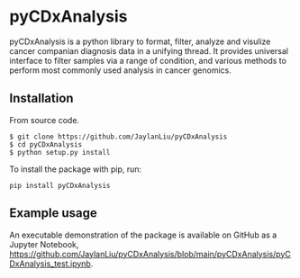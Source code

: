 # pyCDxAnalysis
pyCDxAnalysis is a python library to format, filter, analyze and visulize cancer companian diagnosis data in a unifying thread. It provides universal interface to filter samples via a range of condition, and various methods to perform most commonly used analysis in cancer genomics.

## Installation
From source code.
```
$ git clone https://github.com/JaylanLiu/pyCDxAnalysis
$ cd pyCDxAnalysis
$ python setup.py install 
```

To install the package with pip, run:
```
pip install pyCDxAnalysis
```

## Example usage
An executable demonstration of the package is available on GitHub as a Jupyter Notebook, 
https://github.com/JaylanLiu/pyCDxAnalysis/blob/main/pyCDxAnalysis/pyCDxAnalysis_test.ipynb.
